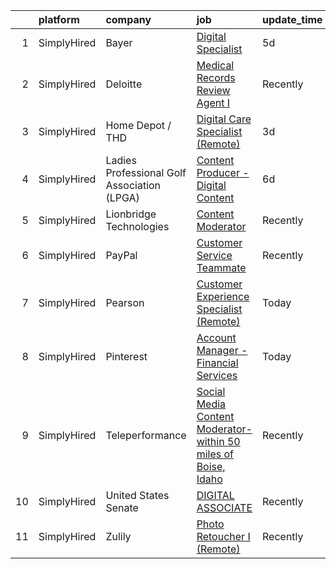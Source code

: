 

|    | platform    | company                                     | job                                                                                                                                                                          | update_time   | location                    |
|---:|:------------|:--------------------------------------------|:-----------------------------------------------------------------------------------------------------------------------------------------------------------------------------|:--------------|:----------------------------|
|  1 | SimplyHired | Bayer                                       | [Digital Specialist](https://www.simplyhired.com/job/-PJ82s3RKE2HNgGRNeQOqyKiuFPAT1WrAX1W0N71-FC-hy4xEj-41A?q=digital+platform)                                              | 5d            | Kīhei, HI                   |
|  2 | SimplyHired | Deloitte                                    | [Medical Records Review Agent I](https://www.simplyhired.com/job/km5uD0wJO9NBhW4cRQmsqlKygFuO512bJzCktS_1AV47iQURtbl7Aw?q=digital+platform)                                  | Recently      | Boise, ID +44 locations     |
|  3 | SimplyHired | Home Depot / THD                            | [Digital Care Specialist (Remote)](https://www.simplyhired.com/job/ViVSOCAdCtj6HOYkPNrbJLLlZRRe0F_S5tLcb-BZeogfYKTlF9Hphg?q=digital+platform)                                | 3d            | Atlanta, GA                 |
|  4 | SimplyHired | Ladies Professional Golf Association (LPGA) | [Content Producer - Digital Content](https://www.simplyhired.com/job/yqv2LKnhpL3h9SjapVO8-_eutZMD5t3EfLUIwlNIyyb1QORZKkb9jQ?q=digital+platform)                              | 6d            | Remote                      |
|  5 | SimplyHired | Lionbridge Technologies                     | [Content Moderator](https://www.simplyhired.com/job/tiRFDd8JdMJNO4LZETLuWfF67iwEuqpxeJ2j2OZVbcsULfPqUxc6NA?q=digital+platform)                                               | Recently      | Boise, ID                   |
|  6 | SimplyHired | PayPal                                      | [Customer Service Teammate](https://www.simplyhired.com/job/8pjFuArkDOv7x1qz03zgQwuTey92UnqaC4zqdotY27PWj1mHtI4uIw?q=digital+platform)                                       | Recently      | Nebraska +1 location        |
|  7 | SimplyHired | Pearson                                     | [Customer Experience Specialist (Remote)](https://www.simplyhired.com/job/NBQ7-q9XkIThtYoYFs9_wmITpYi4IcHXeZiJQ-q-xKYcbhqEmozXMg?q=digital+platform)                         | Today         | United States +49 locations |
|  8 | SimplyHired | Pinterest                                   | [Account Manager - Financial Services](https://www.simplyhired.com/job/TOB89jtUrIdS5480hEEYRMbx8VGx12EpOZVo9NkmwjoH_qN4vgRmtQ?q=digital+platform)                            | Today         | Remote                      |
|  9 | SimplyHired | Teleperformance                             | [Social Media Content Moderator- within 50 miles of Boise, Idaho](https://www.simplyhired.com/job/uDX2RC3MlCKKIQNjfOBeFekeKsyaEcwKr5Olf9oZpTzzmklaA_fllQ?q=digital+platform) | Recently      | Boise, ID                   |
| 10 | SimplyHired | United States Senate                        | [DIGITAL ASSOCIATE](https://www.simplyhired.com/job/ueDjf6HGGo2GjLrCgtobDAnzLImUWJ0ZkMSJ1yUHfNssopVgTl1Jlw?q=digital+platform)                                               | Recently      | Washington, DC              |
| 11 | SimplyHired | Zulily                                      | [Photo Retoucher I (Remote)](https://www.simplyhired.com/job/znBbD3JE4U02XYneGBdhfVLs85kSTPvLTswA36xxQO5hzcAbO6xQBA?q=digital+platform)                                      | Recently      | Ohio                        |